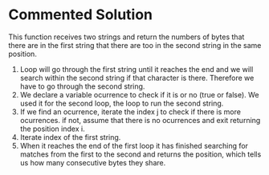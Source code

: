 # Commented Solution

This function receives two strings and return the numbers of bytes that there are in the first string that there are too in the second string in the same position.

1. Loop will go through the first string until it reaches the end and we will search within the second string if that character is there. 
   Therefore we have to go through the second string.
2. We declare a variable ocurrence to check if it is or no (true or false).
   We used it for the second loop, the loop to run the second string.
3. If we find an ocurrence, iterate the index j to check if there is more ocurrences.
   if not, assume that there is no ocurrences and exit returning the position index i.
4. Iterate index of the first string.
5. When it reaches the end of the first loop it has finished searching for matches from the first to the second and returns the position, 
   which tells us how many consecutive bytes they share. 
